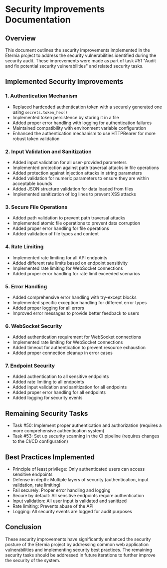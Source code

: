 # Security Improvements Documentation

## Overview
This document outlines the security improvements implemented in the Eternia project to address the security vulnerabilities identified during the security audit. These improvements were made as part of task #51 "Audit and fix potential security vulnerabilities" and related security tasks.

## Implemented Security Improvements

### 1. Authentication Mechanism
- Replaced hardcoded authentication token with a securely generated one using `secrets.token_hex()`
- Implemented token persistence by storing it in a file
- Added proper error handling with logging for authentication failures
- Maintained compatibility with environment variable configuration
- Enhanced the authentication mechanism to use HTTPBearer for more robust token validation

### 2. Input Validation and Sanitization
- Added input validation for all user-provided parameters
- Implemented protection against path traversal attacks in file operations
- Added protection against injection attacks in string parameters
- Added validation for numeric parameters to ensure they are within acceptable bounds
- Added JSON structure validation for data loaded from files
- Implemented sanitization of log lines to prevent XSS attacks

### 3. Secure File Operations
- Added path validation to prevent path traversal attacks
- Implemented atomic file operations to prevent data corruption
- Added proper error handling for file operations
- Added validation of file types and content

### 4. Rate Limiting
- Implemented rate limiting for all API endpoints
- Added different rate limits based on endpoint sensitivity
- Implemented rate limiting for WebSocket connections
- Added proper error handling for rate limit exceeded scenarios

### 5. Error Handling
- Added comprehensive error handling with try-except blocks
- Implemented specific exception handling for different error types
- Added proper logging for all errors
- Improved error messages to provide better feedback to users

### 6. WebSocket Security
- Added authentication requirement for WebSocket connections
- Implemented rate limiting for WebSocket connections
- Added timeout for authentication to prevent resource exhaustion
- Added proper connection cleanup in error cases

### 7. Endpoint Security
- Added authentication to all sensitive endpoints
- Added rate limiting to all endpoints
- Added input validation and sanitization for all endpoints
- Added proper error handling for all endpoints
- Added logging for security events

## Remaining Security Tasks
- Task #50: Implement proper authentication and authorization (requires a more comprehensive authentication system)
- Task #53: Set up security scanning in the CI pipeline (requires changes to the CI/CD configuration)

## Best Practices Implemented
- Principle of least privilege: Only authenticated users can access sensitive endpoints
- Defense in depth: Multiple layers of security (authentication, input validation, rate limiting)
- Fail securely: Proper error handling and logging
- Secure by default: All sensitive endpoints require authentication
- Input validation: All user input is validated and sanitized
- Rate limiting: Prevents abuse of the API
- Logging: All security events are logged for audit purposes

## Conclusion
These security improvements have significantly enhanced the security posture of the Eternia project by addressing common web application vulnerabilities and implementing security best practices. The remaining security tasks should be addressed in future iterations to further improve the security of the system.
